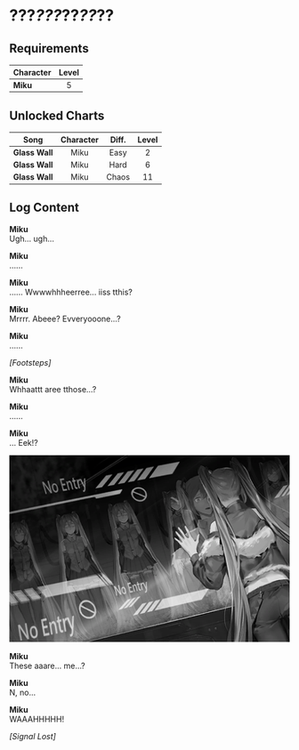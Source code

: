 # ???_???_??_??_??
## Requirements
|Character|Level|
|---------|:---:|
|**Miku** |  5  |

## Unlocked Charts
|     Song     |Character|Diff.|Level|
|--------------|:-------:|:---:|:---:|
|**Glass Wall**|  Miku   |Easy |  2  |
|**Glass Wall**|  Miku   |Hard |  6  |
|**Glass Wall**|  Miku   |Chaos| 11  |

## Log Content
**Miku**<br>
Ugh... ugh...

**Miku**<br>
......

**Miku**<br>
...... Wwwwhhheerree... iiss tthis?

**Miku**<br>
Mrrrr. Abeee? Evveryooone...?

**Miku**<br>
......

*\[Footsteps\]*

**Miku**<br>
Whhaattt aree tthose...?

**Miku**<br>
......

**Miku**<br>
... Eek!?

![mos0601.png](./attachments/mos0601.png)

**Miku**<br>
These aaare... me...?

**Miku**<br>
N, no...

**Miku**<br>
WAAAHHHHH!

*[Signal Lost]*
